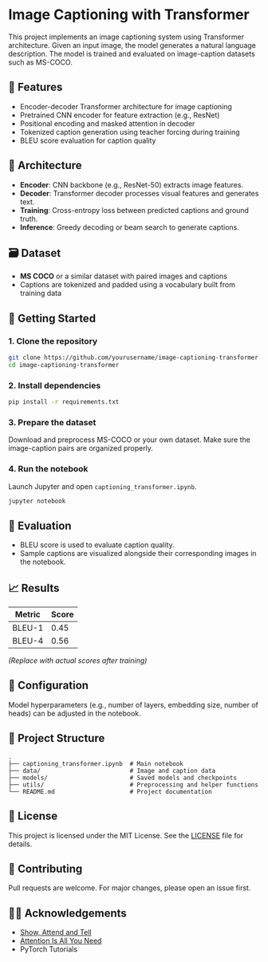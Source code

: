 # Image Captioning with Transformer

This project implements an image captioning system using Transformer architecture. Given an input image, the model generates a natural language description. The model is trained and evaluated on image-caption datasets such as MS-COCO.

## 📌 Features

- Encoder-decoder Transformer architecture for image captioning
- Pretrained CNN encoder for feature extraction (e.g., ResNet)
- Positional encoding and masked attention in decoder
- Tokenized caption generation using teacher forcing during training
- BLEU score evaluation for caption quality

## 🧠 Architecture

- **Encoder**: CNN backbone (e.g., ResNet-50) extracts image features.
- **Decoder**: Transformer decoder processes visual features and generates text.
- **Training**: Cross-entropy loss between predicted captions and ground truth.
- **Inference**: Greedy decoding or beam search to generate captions.

## 🗃️ Dataset

- **MS COCO** or a similar dataset with paired images and captions
- Captions are tokenized and padded using a vocabulary built from training data

## 🚀 Getting Started

### 1. Clone the repository

```bash
git clone https://github.com/yourusername/image-captioning-transformer.git
cd image-captioning-transformer
````

### 2. Install dependencies

```bash
pip install -r requirements.txt
```

### 3. Prepare the dataset

Download and preprocess MS-COCO or your own dataset. Make sure the image-caption pairs are organized properly.

### 4. Run the notebook

Launch Jupyter and open `captioning_transformer.ipynb`.

```bash
jupyter notebook
```

## 🧪 Evaluation

* BLEU score is used to evaluate caption quality.
* Sample captions are visualized alongside their corresponding images in the notebook.

## 📈 Results

| Metric | Score |
| ------ | ----- |
| BLEU-1 | 0.45  |
| BLEU-4 | 0.56  |

*(Replace with actual scores after training)*

## 🔧 Configuration

Model hyperparameters (e.g., number of layers, embedding size, number of heads) can be adjusted in the notebook.

## 📂 Project Structure

```
.
├── captioning_transformer.ipynb  # Main notebook
├── data/                         # Image and caption data
├── models/                       # Saved models and checkpoints
├── utils/                        # Preprocessing and helper functions
└── README.md                     # Project documentation
```

## 📝 License

This project is licensed under the MIT License. See the [LICENSE](LICENSE) file for details.

## 🤝 Contributing

Pull requests are welcome. For major changes, please open an issue first.

## 🙋‍♀️ Acknowledgements

* [Show, Attend and Tell](https://arxiv.org/abs/1502.03044)
* [Attention Is All You Need](https://arxiv.org/abs/1706.03762)
* PyTorch Tutorials
